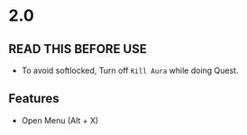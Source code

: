 # 2.0

## READ THIS BEFORE USE
- To avoid softlocked, Turn off `Kill Aura` while doing Quest.

## Features
- Open Menu (Alt + X)